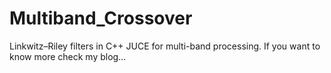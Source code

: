 # Multiband_Crossover
  Linkwitz–Riley filters in C++ JUCE for multi-band processing. If you want to know more check my blog... 

  
